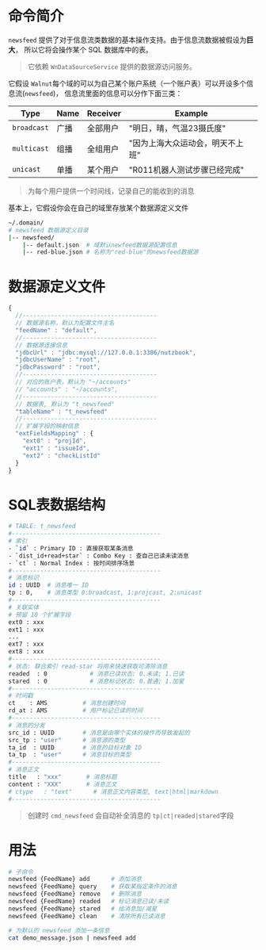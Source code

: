 命令简介
=======

`newsfeed` 提供了对于信息流类数据的基本操作支持。由于信息流数据被假设为**巨大**，
所以它将会操作某个 SQL 数据库中的表。 
> 它依赖 `WnDataSourceService` 提供的数据源访问服务。

它假设 `Walnut`每个域的可以为自己某个账户系统（一个账户表）可以开设多个信息流(`newsfeed`)，
信息流里面的信息可以分作下面三类：

 Type       | Name | Receiver | Example
------------|------|----------|----------------
`broadcast` | 广播 | 全部用户  | "明日，晴，气温23摄氏度"
`multicast` | 组播 | 全组用户  | "因为上海大众运动会，明天不上班"
`unicast`   | 单播 | 某个用户  | "R011机器人测试步骤已经完成"

> 为每个用户提供一个时间线，记录自己的能收到的消息

基本上，它假设你会在自己的域里存放某个数据源定义文件

```bash
~/.domain/
# newsfeed 数据源定义目录
|-- newsfeed/
    |-- default.json  # 域默认newfeed数据源配置信息
    |-- red-blue.json # 名称为"red-blue"的newsfeed数据源
```

数据源定义文件
=======

```js
{
  //--------------------------------------
  // 数据源名称，默认为配置文件主名
  "feedName" : "default",
  //--------------------------------------
  // 数据源连接信息
  "jdbcUrl" : "jdbc:mysql://127.0.0.1:3306/nutzbook",
  "jdbcUserName" : "root",
  "jdbcPassword" : "root",
  //--------------------------------------
  // 对应的账户表，默认为 "~/accounts"
  // "accounts" : "~/accounts",
  //--------------------------------------
  // 数据表, 默认为 "t_newsfeed"
  "tableName" : "t_newsfeed"
  //--------------------------------------
  // 扩展字段的映射信息
  "extFieldsMapping" : {
    "ext0" : "projId",
    "ext1" : "issueId",
    "ext2" : "checkListId"
  }
}
```

SQL表数据结构
======= 

```bash
# TABLE: t_newsfeed
#------------------------------------------
# 索引
- `id` : Primary ID : 直接获取某条消息
- `dist_id+read+star` : Combo Key : 查自己已读未读消息
- `ct` : Normal Index : 按时间排序场景
#------------------------------------------
# 消息标识
id : UUID  # 消息唯一 ID
tp : 0,    # 消息类型 0:broadcast, 1:projcast, 2:unicast
#------------------------------------------
# 关联实体
# 预留 10 个扩展字段
ext0 : xxx            
ext1 : xxx
...
ext7 : xxx
ext8 : xxx
#------------------------------------------
# 状态: 联合索引 read-star 将用来快速获取可清除消息
readed  : 0            # 消息已读状态: 0.未读; 1.已读
stared  : 0            # 消息标记状态: 0.普通; 1.加星
#------------------------------------------
# 时间戳
ct    : AMS          # 消息创建时间
rd_at : AMS          # 用户标记已读的时间
#------------------------------------------
# 消息的分发
src_id : UUID        # 消息是由哪个实体的操作而导致发起的
src_tp : "user"      # 消息源的类型
ta_id  : UUID        # 消息的目标对象 ID
ta_tp  : "user"      # 消息目标的类型
#------------------------------------------
# 消息正文
title   : "xxx"       # 消息标题
content : "XXX"       # 消息正文
# ctype   : "text"      # 消息正文内容类型, text|html|markdown
#------------------------------------------
```
> 创建时 `cmd_newsfeed` 会自动补全消息的 `tp|ct|readed|stared`字段

用法
=======

```bash
# 子命令
newsfeed {FeedName} add      # 添加消息
newsfeed {FeedName} query    # 获取某指定条件的消息
newsfeed {FeedName} remove   # 删除消息
newsfeed {FeedName} readed   # 标记消息已读/未读
newsfeed {FeedName} stared   # 给消息加/减星
newsfeed {FeedName} clean    # 清除所有已读消息

# 为默认的 newsfeed 添加一条信息
cat demo_message.json | newsfeed add
```